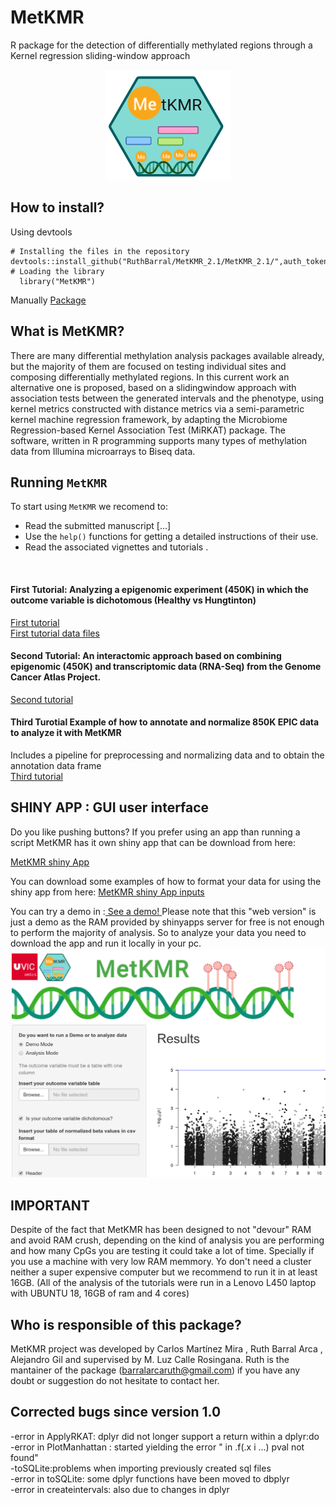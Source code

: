 # MetKMR
 R package for the detection of differentially methylated regions through a Kernel regression sliding-window approach 


<center> <img src="Package_sticker.png"> </center>

## How to install?
Using devtools<br>
```
# Installing the files in the repository
devtools::install_github("RuthBarral/MetKMR_2.1/MetKMR_2.1/",auth_token="2253a1d77af5c4d6ddfea1dc320e9cfcbac643f6")
# Loading the library
  library("MetKMR")
```
Manually
<A HREF="https://github.com/UVic-omics/MetKMR/blob/master/MetKMR_2.1.tar.xz"> Package </A>

## What is MetKMR?
There are many differential methylation analysis packages available already, but the majority of them are focused on testing individual sites and composing differentially methylated regions. In this current work an alternative one is proposed, based on a slidingwindow approach with association tests between the generated intervals and the phenotype, using kernel metrics constructed with distance metrics via a semi-parametric kernel machine regression framework, by adapting the Microbiome Regression-based Kernel Association Test (MiRKAT) package.
The software, written in R programming supports many types of methylation data from Illumina microarrays to Biseq data.

## Running `MetKMR`

To start using `MetKMR` we recomend to:

- Read the submitted manuscript [...]
- Use the `help()` functions for getting a detailed instructions of their
  use.
- Read the associated vignettes and tutorials . 
 <br>
 
 #### First Tutorial: Analyzing a epigenomic experiment (450K) in which the outcome variable is dichotomous (Healthy vs Hungtinton)

<A HREF="https://github.com/UVic-omics/MetKMR/blob/master/firstruthfinal.pdf"> First tutorial </A><br>
 <A HREF="https://www.dropbox.com/s/woxkm1ug04dz0gk/files_tutorial1.zip?dl=0"> First tutorial data files </A>
<br>
#### Second Tutorial: An interactomic approach based on combining epigenomic (450K) and transcriptomic data (RNA-Seq) from the Genome Cancer Atlas Project. 
<A HREF="https://github.com/UVic-omics/MetKMR/blob/master/3rd_approach.pdf"> Second tutorial </A>
<br>
#### Third Turotial Example of how to annotate and normalize 850K EPIC data to analyze it with MetKMR 
 Includes a pipeline for preprocessing and normalizing data and to obtain the annotation data frame<br>
<A HREF="https://github.com/UVic-omics/MetKMR/blob/master/EPICdata_example.pdf"> Third tutorial </A>
<br>

## SHINY APP : GUI user interface
Do you like pushing buttons? If you prefer using an app than running a script  MetKMR has it own shiny app that can be download from here:

<A HREF="https://www.dropbox.com/s/xpox24o551koe9w/MetKMR_shiny.tar.xz?dl=0"> MetKMR shiny App </A>

You can download some examples of how to format your data for using the shiny app from here:
<A HREF="https://www.dropbox.com/s/lmicclwcpohvak8/data_for_trying_the_app.zip?dl=0"> MetKMR shiny App inputs</A>

You can try a demo in :<A HREF="https://ruth-barral-arca.shinyapps.io/MetKMR_shiny_ruth/"> See a demo! </A>
Please note that this "web version" is just a demo as the RAM provided by shinyapps server for free is not enough to perform the majority of analysis. So to analyze your data you need to download the app and run it locally in your pc.
 <img src="app.png"> <br>


## IMPORTANT
Despite of the fact that MetKMR has been designed to not "devour" RAM and avoid RAM crush, depending on the kind of  analysis you are performing and how many CpGs you are testing it could take a lot of time. Specially if you use a machine with very low RAM memmory. Yo don't need a cluster neither a super expensive computer but we recommend to run it in at least 16GB. 
(All of the analysis of the tutorials were run in a Lenovo L450 laptop with UBUNTU 18, 16GB of ram and 4 cores)


##  Who is responsible of this package?
MetKMR project was developed by Carlos Martínez Mira , Ruth Barral Arca , Alejandro Gil and supervised by M. Luz Calle Rosingana.  Ruth is the mantainer of the package (barralarcaruth@gmail.com) if you have any doubt or suggestion do not hesitate to contact her.

##  Corrected bugs since version 1.0
-error in ApplyRKAT: dplyr did not longer support a return within a dplyr:do <br>
-error in PlotManhattan :  started yielding the error " in .f(.x i ...) pval not found"<br>
-toSQLite:problems when importing previously created sql files <br>
-error in toSQLite:   some dplyr functions  have been moved to dbplyr<br>
-error in createintervals: also due to changes in dplyr <br>
